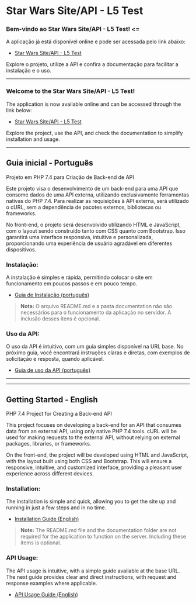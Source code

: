 # Star Wars Site/API - L5 Test

### **Bem-vindo ao Star Wars Site/API - L5 Test! <=**

A aplicação já está disponível online e pode ser acessada pelo link abaixo:

- <a href="https://swl5test.glaucopereira.com" target="_blank">Star Wars Site/API - L5 Test</a>

Explore o projeto, utilize a API e confira a documentação para facilitar a instalação e o uso.
____

### **Welcome to the Star Wars Site/API - L5 Test!**

The application is now available online and can be accessed through the link below:

- <a href="https://swl5test.glaucopereira.com" target="_blank">Star Wars Site/API - L5 Test</a>

Explore the project, use the API, and check the documentation to simplify installation and usage.

____

## Guia inicial - Português

Projeto em PHP 7.4 para Criação de Back-end de API

Este projeto visa o desenvolvimento de um back-end para uma API que consome dados de uma API externa, utilizando exclusivamente ferramentas nativas do PHP 7.4. Para realizar as requisições à API externa, será utilizado o cURL, sem a dependência de pacotes externos, bibliotecas ou frameworks.

No front-end, o projeto será desenvolvido utilizando HTML e JavaScript, com o layout sendo construído tanto com CSS quanto com Bootstrap. Isso garantirá uma interface responsiva, intuitiva e personalizada, proporcionando uma experiência de usuário agradável em diferentes dispositivos.<br>

### Instalação:

A instalação é simples e rápida, permitindo colocar o site em funcionamento em poucos passos e em pouco tempo.

- [Guia de Instalação (português)](documentation/Portuguese/guia-de-instalacao.md)

> **Nota:** O arquivo README.md e a pasta documentation não são necessários para o funcionamento da aplicação no servidor. A inclusão desses itens é opcional.


### Uso da API:

O uso da API é intuitivo, com um guia simples disponível na URL base. No próximo guia, você encontrará instruções claras e diretas, com exemplos de solicitação e resposta, quando aplicável.

- [Guia de uso da API (português)](documentation/Portuguese/guia_de_uso_da_api.md)

___
___

## Getting Started - English

PHP 7.4 Project for Creating a Back-end API

This project focuses on developing a back-end for an API that consumes data from an external API, using only native PHP 7.4 tools. cURL will be used for making requests to the external API, without relying on external packages, libraries, or frameworks.

On the front-end, the project will be developed using HTML and JavaScript, with the layout built using both CSS and Bootstrap. This will ensure a responsive, intuitive, and customized interface, providing a pleasant user experience across different devices.<br>

### Installation:

The installation is simple and quick, allowing you to get the site up and running in just a few steps and in no time.

- [Installation Guide (English)](documentation/English/setup-guide.md)

> **Note:** The README.md file and the documentation folder are not required for the application to function on the server. Including these items is optional.
  
### API Usage:

The API usage is intuitive, with a simple guide available at the base URL. The next guide provides clear and direct instructions, with request and response examples where applicable.

- [API Usage Guide (English)](documentation/English/api_usage_guide.md)


